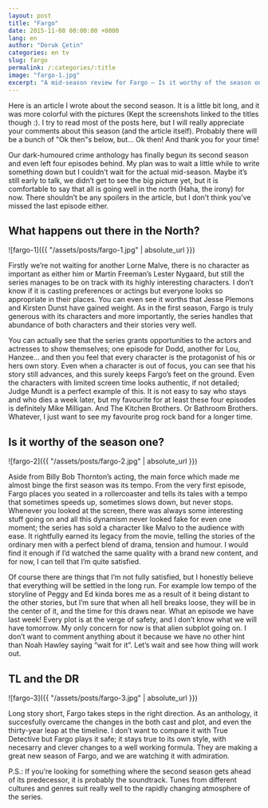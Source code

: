 ```yaml
---
layout: post
title: "Fargo"
date: 2015-11-08 00:00:00 +0000
lang: en
author: "Doruk Çetin"
categories: en tv
slug: fargo
permalink: /:categories/:title
image: "fargo-1.jpg"
excerpt: "A mid-season review for Fargo – Is it worthy of the season one?"
---
```

Here is an article I wrote about the second season. It is a little bit long, and it was more colorful with the pictures (Kept the screenshots linked to the titles though :). I try to read most of the posts here, but I will really appreciate your comments about this season (and the article itself). Probably there will be a bunch of "Ok then"s below, but... Ok then! And thank you for your time!


Our dark-humoured crime anthology has finally begun its second season and even left four episodes behind. My plan was to wait a little while to write something down but I couldn’t wait for the actual mid-season. Maybe it’s still early to talk, we didn’t get to see the big picture yet, but it is comfortable to say that all is going well in the north (Haha, the irony) for now. There shouldn’t be any spoilers in the article, but I don’t think you’ve missed the last episode either.

## What happens out there in the North?
![fargo-1]({{ "/assets/posts/fargo-1.jpg" | absolute_url }})

Firstly we’re not waiting for another Lorne Malve, there is no character as important as either him or Martin Freeman’s Lester Nygaard, but still the series manages to be on track with its highly interesting characters. I don’t know if it is casting preferences or actings but everyone looks so appropriate in their places. You can even see it worths that Jesse Plemons and Kirsten Dunst have gained weight. As in the first season, Fargo is truly generous with its characters and more importantly, the series handles that abundance of both characters and their stories very well.


You can actually see that the series grants opportunities to the actors and actresses to show themselves; one episode for Dodd, another for Lou, Hanzee... and then you feel that every character is the protagonist of his or hers own story. Even when a character is out of focus, you can see that his story still advances, and this surely keeps Fargo’s feet on the ground. Even the characters with limited screen time looks authentic, if not detailed; Judge Mundt is a perfect example of this. It is not easy to say who stays and who dies a week later, but my favourite for at least these four episodes is definitely Mike Milligan. And The Kitchen Brothers. Or Bathroom Brothers. Whatever, I just want to see my favourite prog rock band for a longer time.

## Is it worthy of the season one?
![fargo-2]({{ "/assets/posts/fargo-2.jpg" | absolute_url }})

Aside from Billy Bob Thornton’s acting, the main force which made me almost binge the first season was its tempo. From the very first episode, Fargo places you seated in a rollercoaster and tells its tales with a tempo that sometimes speeds up, sometimes slows down, but never stops. Whenever you looked at the screen, there was always some interesting stuff going on and all this dynamism never looked fake for even one moment; the series has sold a character like Malvo to the audience with ease. It rightfully earned its legacy from the movie, telling the stories of the ordinary men with a perfect blend of drama, tension and humour. I would find it enough if I’d watched the same quality with a brand new content, and for now, I can tell that I’m quite satisfied.


Of course there are things that I’m not fully satisfied, but I honestly believe that everything will be settled in the long run. For example low tempo of the storyline of Peggy and Ed kinda bores me as a result of it being distant to the other stories, but I’m sure that when all hell breaks loose, they will be in the center of it, and the time for this draws near. What an episode we have last week! Every plot is at the verge of safety, and I don’t know what we will have tomorrow. My only concern for now is that alien subplot going on. I don’t want to comment anything about it because we have no other hint than Noah Hawley saying “wait for it”. Let’s wait and see how thing will work out.

## TL and the DR
![fargo-3]({{ "/assets/posts/fargo-3.jpg" | absolute_url }})

Long story short, Fargo takes steps in the right direction. As an anthology, it succesfully overcame the changes in the both cast and plot, and even the thirty-year leap at the timeline. I don’t want to compare it with True Detective but Fargo plays it safe; it stays true to its own style, with necesarry and clever changes to a well working formula. They are making a great new season of Fargo, and we are watching it with admiration.


P.S.: If you’re looking for something where the second season gets ahead of its predecessor, it is probably the soundtrack. Tunes from different cultures and genres suit really well to the rapidly changing atmosphere of the series.
